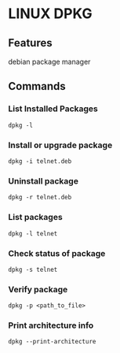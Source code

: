 # LINUX DPKG

## Features
debian package manager

## Commands

### List Installed Packages

`dpkg -l`

### Install or upgrade package
`dpkg -i telnet.deb`

### Uninstall package
`dpkg -r telnet.deb`

### List packages
`dpkg -l telnet`

### Check status of package
`dpkg -s telnet`

### Verify package
`dpkg -p <path_to_file>`

### Print architecture info
`dpkg --print-architecture`